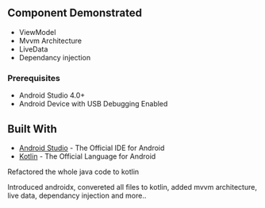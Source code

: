 

## Component Demonstrated
- ViewModel
- Mvvm Architecture
- LiveData
- Dependancy injection

### Prerequisites

- Android Studio 4.0+
- Android Device with USB Debugging Enabled

## Built With

* [Android Studio](https://developer.android.com/studio/index.html) - The Official IDE for Android
* [Kotlin](https://kotlinlang.org/) - The Official Language for Android


Refactored the whole java code to kotlin

Introduced androidx, convereted all files to kotlin, added mvvm architecture, live data, dependancy injection and more..

